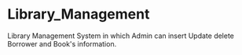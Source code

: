 # Library_Management
Library Management System in which Admin can insert Update delete Borrower and Book's information.
